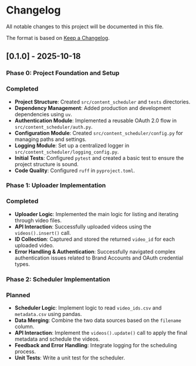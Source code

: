 # Changelog

All notable changes to this project will be documented in this file.

The format is based on [Keep a Changelog](https://keepachangelog.com/en/1.0.0/).

## [0.1.0] - 2025-10-18

### **Phase 0: Project Foundation and Setup**

### Completed
- **Project Structure**: Created `src/content_scheduler` and `tests` directories.
- **Dependency Management**: Added production and development dependencies using `uv`.
- **Authentication Module**: Implemented a reusable OAuth 2.0 flow in `src/content_scheduler/auth.py`.
- **Configuration Module**: Created `src/content_scheduler/config.py` for managing paths and settings.
- **Logging Module**: Set up a centralized logger in `src/content_scheduler/logging_config.py`.
- **Initial Tests**: Configured `pytest` and created a basic test to ensure the project structure is sound.
- **Code Quality**: Configured `ruff` in `pyproject.toml`.

### **Phase 1: Uploader Implementation**

### Completed
- **Uploader Logic**: Implemented the main logic for listing and iterating through video files.
- **API Interaction**: Successfully uploaded videos using the `videos().insert()` call.
- **ID Collection**: Captured and stored the returned `video_id` for each uploaded video.
- **Error Handling & Authentication**: Successfully navigated complex authentication issues related to Brand Accounts and OAuth credential types.

### **Phase 2: Scheduler Implementation**

### Planned
- **Scheduler Logic**: Implement logic to read `video_ids.csv` and `metadata.csv` using pandas.
- **Data Merging**: Combine the two data sources based on the `filename` column.
- **API Interaction**: Implement the `videos().update()` call to apply the final metadata and schedule the videos.
- **Feedback and Error Handling**: Integrate logging for the scheduling process.
- **Unit Tests**: Write a unit test for the scheduler.
